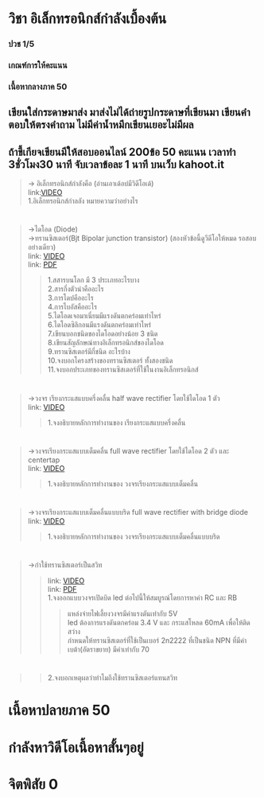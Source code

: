 # วิชา อิเล็กทรอนิกส์กำลังเบื้องต้น <br />
### ปวช 1/5 <br />
### เกณฑ์การให้คะแนน <br />
 ### เนื้อหากลางภาค 50 <br />
##	เขียนใส่กระดาษมาส่ง มาส่งไม่ได้ถ่ายรูปกระดาษที่เขียนมา เขียนคำตอบให้ตรงคำถาม ไม่มีค่าน้ำหมึกเขียนเยอะไม่มีผล <br />
##	ถ้าขี้เกียจเขียนมีให้สอบออนไลน์ 200ข้อ 50 คะแนน  เวลาทำ 3ชั่วโมง30 นาที จับเวลาข้อละ 1 นาที บนเว็บ kahoot.it <br />
> -> อิเล็กทรอนิกส์กำลังคือ (อ่านเอาเด้อบ่มีวิดีโอเด้) <br />
 link:[VIDEO](https://images-se-ed.com/ws/Storage/PDF/978616/083/9786160831074PDF.pdf) <br />
 1.อิเล็กทรอนิกส์กำลลัง หมายความว่าอย่างไร <br />
#
> ->ไดโอด (Diode) <br />
> ->ทรานซิสเตอร์(Bjt Bipolar junction transistor) (สองหัวข้อนี้ดูวีดีโอให้หมด รอสอบอย่างเดียว) <br />
 link: [VIDEO](https://www.youtube.com/watch?v=s7oauMyWPnU) <br />
 link: [PDF](http://www.g-tech.ac.th/vdo/ELECTRICdoc/วิชาช่าง/E-BOOK%20BASIC%20ELECTRIC%20AND%20ELECTRONICS/อุปกรณ์อิเล็กทรอนิกส์/บทที่%202%20ไดโอด.pdf) <br />
>> 1.สสารบนโลก มี 3 ประเภทอะไรบาง <br />
>> 2.สารกึ่งตัวนำคืออะไร <br />
>> 3.การโดปคืออะไร <br />
>> 4.การไบอัสคืออะไร <br />
>> 5.ไดโอดเจอมาเนี่ยมมีแรงดันตกคร่อมเท่าไหร่ <br />
>> 6.ไดโอดซิลิกอนมีแรงดันตกคร่อมเท่าไหร่ <br />
>> 7.เขียนบอกชนิดของไดโอดอย่างน้อย 3 ชนิด <br />
>> 8.เขียนสัญลักษณ์ทางอิเล็กทรอนิกส์ของไดโอด <br />
>> 9.ทรานซิสเตอร์มีกี่ชนิด อะไรบ้าง <br />
>> 10.จงบอกโครงสร้างของทรานซิสเตอร์ ทั้งสองชนิด <br />
>> 11.จงบอกประเภทของทรานซิสเตอร์ที่ใช้ในงานอิเล็กทรอนิกส์ <br />
#
> ->วงจร เรียงกระแสแบบครึ่งคลื่น half wave rectifier โดยใช้ไดโอด 1 ตัว <br />
link: [VIDEO](https://www.youtube.com/watch?v=wICw-4dLmTs) <br />
>> 1.จงอธิบายหลักการทำงานของ เรียงกระแสแบบครึ่งคลื่น
#
> ->วงจรเรียงกระแสแบบเต็มคลื่น full wave rectifier โดยใช้ไดโอด 2 ตัว และ centertap  <br />
link: [VIDEO](https://www.youtube.com/watch?v=wMcPNPMOgjc) <br />
>> 1.จงอธิบายหลักการทำงานของ วงจรเรียงกระแสแบบเต็มคลื่น
#
> ->วงจรเรียงกระแสแบบเต็มคลื่นแบบบริด full wave rectifier with bridge diode <br />
link: [VIDEO](https://www.youtube.com/watch?v=VO1giThjsCU) <br />
>> 1.จงอธิบายหลักการทำงานของ วงจรเรียงกระแสแบบเต็มคลื่นแบบบริด
#
> ->กำใช้ทรานซิสเตอร์เป็นสวิท <br />
>> link: [VIDEO](https://www.youtube.com/watch?v=X1Ux1noN0w4) <br />
>> link: [PDF](https://commandronestore.com/learning/transistor001.php) <br />
>> 1.จงออกแบบวงจรเปิดบิด led ต่อไปนี้ให้สมบูรณ์โดยการหาค่า RC และ RB <br />
>>> แหล่งจ่ายไฟเลี้ยงวงจรมีค่าแรงดันเท่ากับ 5V  <br />
>>> led ต้องการแรงดันตกคร่อม 3.4 V และ กระแสโหลด 60mA เพื่อให้ติดสว่าง <br />
>>> กำหนดให้ทรานซิสเตอร์ที่ใช้เป็นเบอร์ 2n2222 ที่เป็นชนิด NPN ที่มีค่าเบต้า(อัตราขยาย) มีค่าเท่ากับ 70 <br />
#
>> 2.จงบอกเหตุผลว่าทำไมถึงใช้ทรานซิสเตอร์แทนสวิท <br />
# เนื้อหาปลายภาค 50 <br />
# กำลังหาวิดีโอเนื้อหาสั้นๆอยู่ <br />
# จิตพิสัย 0 <br />


